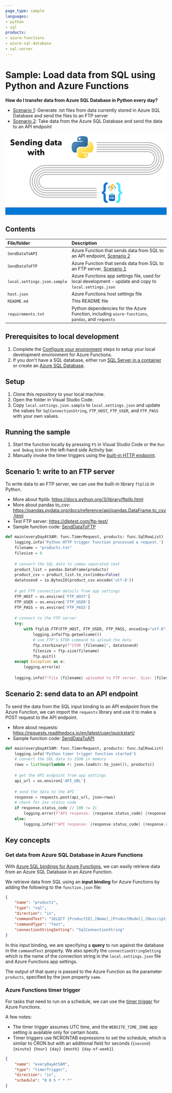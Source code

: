 ```yaml
---
page_type: sample
languages:
- python
- sql
products:
- azure-functions
- azure-sql-database
- sql-server
---
```


# Sample: Load data from SQL using Python and Azure Functions

**How do I transfer data from Azure SQL Database in Python every day?**

* [Scenario 1](#scenario-1-write-to-an-ftp-server): Generate .txt files from data currently stored in Azure SQL Database and send the files to an FTP server
* [Scenario 2](#scenario-2-send-data-to-an-api-endpoint): Take data from the Azure SQL Database and send the data to an API endpoint

![Sending data with Python and SQL bindings](python-sqlbindings.png)

## Contents

|File/folder| Description|
|:--|:--|
|`SendDataToAPI`| Azure Function that sends data from SQL to an API endpoint, [Scenario 2](#scenario-2-send-data-to-an-api-endpoint)|
|`SendDataToFTP`| Azure Function that sends data from SQL to an FTP server, [Scenario 1](#scenario-1-write-to-an-ftp-server)|
|`local.settings.json.sample`| Azure Functions app settings file, used for local development - update and copy to `local.settings.json`|
|`host.json`| Azure Functions host settings file|
|`README.md`| This README file|
|`requirements.txt`| Python dependencies for the Azure Function, including `azure-functions`, `pandas`, and `requests`|

## Prerequisites to local development

1. Complete the [Configure your environment](https://learn.microsoft.com/en-us/azure/azure-functions/create-first-function-vs-code-python?pivots=python-mode-configuration#configure-your-environment) steps to setup your local development environment for Azure Functions.
2. If you don't have a SQL database, either run [SQL Server in a container](https://learn.microsoft.com/sql/linux/quickstart-install-connect-docker) or create an [Azure SQL Database](https://learn.microsoft.com/azure/azure-sql/database/single-database-create-quickstart).

## Setup

1. Clone this repository to your local machine.
2. Open the folder in Visual Studio Code.
3. Copy `local.settings.json.sample` to `local.settings.json` and update the values for `SqlConnectionString`, `FTP_HOST`, `FTP_USER`, and `FTP_PASS` with your own values.

## Running the sample

1. Start the function locally by pressing `F5` in Visual Studio Code or the `Run and Debug` icon in the left-hand side Activity bar.
2. Manually invoke the timer triggers using the [built-in HTTP endpoint](https://learn.microsoft.com/azure/azure-functions/functions-bindings-timer?tabs=python-v2%2Cin-process&pivots=programming-language-csharp#manually-invoke-a-timer-trigger).

## Scenario 1: write to an FTP server

To write data to an FTP server, we can use the built-in library `ftplib` in Python.

- More about ftplib: https://docs.python.org/3/library/ftplib.html
- More about pandas to_csv: https://pandas.pydata.org/docs/reference/api/pandas.DataFrame.to_csv.html
- Test FTP server: https://dlptest.com/ftp-test/
- Sample function code: [SendDataToFTP](SendDataToFTP)

```python
def main(everyDayAt5AM: func.TimerRequest, products: func.SqlRowList) -> func.HttpResponse:
    logging.info('Python HTTP trigger function processed a request.')
    filename = "products.txt"
    filesize = 0

    # convert the SQL data to comma separated text
    product_list = pandas.DataFrame(products)
    product_csv = product_list.to_csv(index=False)
    datatosend = io.BytesIO(product_csv.encode('utf-8'))

    # get FTP connection details from app settings
    FTP_HOST = os.environ['FTP_HOST']
    FTP_USER = os.environ['FTP_USER']
    FTP_PASS = os.environ['FTP_PASS']

    # connect to the FTP server
    try:
        with ftplib.FTP(FTP_HOST, FTP_USER, FTP_PASS, encoding="utf-8") as ftp:
            logging.info(ftp.getwelcome())
            # use FTP's STOR command to upload the data
            ftp.storbinary(f"STOR {filename}", datatosend)
            filesize = ftp.size(filename)
            ftp.quit()
    except Exception as e:
        logging.error(e)

    logging.info(f"File {filename} uploaded to FTP server. Size: {filesize} bytes")
```

## Scenario 2: send data to an API endpoint

To send the data from the SQL input binding to an API endpoint from the Azure Function, we can import the `requests` library and use it to make a POST request to the API endpoint.

- More about requests: https://requests.readthedocs.io/en/latest/user/quickstart/
- Sample function code: [SendDataToAPI](SendDataToAPI)

```python
def main(everyDayAt5AM: func.TimerRequest, products: func.SqlRowList) -> None:
    logging.info('Python timer trigger function started')
    # convert the SQL data to JSON in memory
    rows = list(map(lambda r: json.loads(r.to_json()), products))

    # get the API endpoint from app settings
    api_url = os.environ['API_URL']

    # send the data to the API
    response = requests.post(api_url, json=rows)
    # check for 2xx status code
    if response.status_code // 100 != 2:
        logging.error(f"API response: {response.status_code} {response.reason}")
    else:
        logging.info(f"API response: {response.status_code} {response.reason}")
```

## Key concepts

### Get data from Azure SQL Database in Azure Functions

With [Azure SQL bindings for Azure Functions](https://aka.ms/sqlbindings), we can easily retrieve data from an Azure SQL Database in an Azure Function.

We retrieve data from SQL using an **input binding** for Azure Functions by adding the following to the `function.json` file:

```json
{
    "name": "products",
    "type": "sql",
    "direction": "in",
    "commandText": "SELECT [ProductID],[Name],[ProductModel],[Description] FROM [SalesLT].[vProductAndDescription]",
    "commandType": "Text",
    "connectionStringSetting": "SqlConnectionString"
}
```

In this input binding, we are specifying a **query** to run against the database in the `commandText` property. We also specify the `connectionStringSetting` which is the name of the connection string in the `local.settings.json` file and Azure Functions app settings.

The output of that query is passed to the Azure Function as the parameter `products`, specified by the json property `name`.

### Azure Functions timer trigger

For tasks that need to run on a schedule, we can use the [timer trigger](https://learn.microsoft.com/azure/azure-functions/functions-bindings-timer?tabs=in-process&pivots=programming-language-python) for Azure Functions.

A few notes:
- The timer trigger assumes UTC time, and the `WEBSITE_TIME_ZONE` app setting is available only for certain hosts.
- Timer triggers use NCRONTAB expressions to set the schedule, which is similar to CRON but with an additional field for seconds (`{second} {minute} {hour} {day} {month} {day-of-week}`).

```json
{
    "name": "everyDayAt5AM",
    "type": "timerTrigger",
    "direction": "in",
    "schedule": "0 0 5 * * *"
}
```